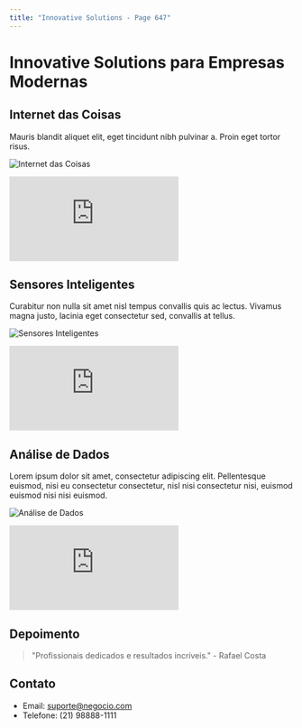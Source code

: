 ```yaml
---
title: "Innovative Solutions - Page 647"
---
```


# Innovative Solutions para Empresas Modernas

## Internet das Coisas
Mauris blandit aliquet elit, eget tincidunt nibh pulvinar a. Proin eget tortor risus.

![Internet das Coisas](https://source.unsplash.com/800x400/?iot,technology,devices,8984)
<iframe class="w-full h-64 object-cover rounded-lg shadow-lg my-4" src="https://www.youtube.com/embed/ejubeppy9mc" frameborder="0" allowfullscreen></iframe>

## Sensores Inteligentes
Curabitur non nulla sit amet nisl tempus convallis quis ac lectus. Vivamus magna justo, lacinia eget consectetur sed, convallis at tellus.

![Sensores Inteligentes](https://source.unsplash.com/800x400/?smart,sensor,technology,7647)
<iframe class="w-full h-64 object-cover rounded-lg shadow-lg my-4" src="https://www.youtube.com/embed/XT35XdL0frc" frameborder="0" allowfullscreen></iframe>

## Análise de Dados
Lorem ipsum dolor sit amet, consectetur adipiscing elit. Pellentesque euismod, nisi eu consectetur consectetur, nisl nisi consectetur nisi, euismod euismod nisi nisi euismod.

![Análise de Dados](https://source.unsplash.com/800x400/?data,analytics,computer,8475)
<iframe class="w-full h-64 object-cover rounded-lg shadow-lg my-4" src="https://www.youtube.com/embed/l3Ea_hq9vW4" frameborder="0" allowfullscreen></iframe>

## Depoimento
> "Profissionais dedicados e resultados incríveis." - Rafael Costa

## Contato
- Email: suporte@negocio.com
- Telefone: (21) 98888-1111
